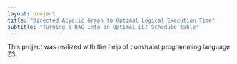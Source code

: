 ```yaml
---
layout: project
title: "Directed Acyclic Graph to Optimal Logical Execution Time"
subtitle: "Turning a DAG into an Optimal LET Schedule table"
---
```


This project was realized with the help of constraint programming language Z3.

